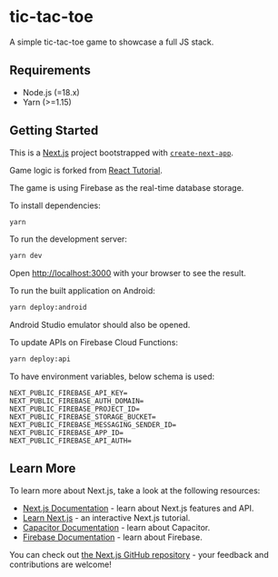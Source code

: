 # tic-tac-toe

A simple tic-tac-toe game to showcase a full JS stack.

## Requirements

- Node.js (=18.x)
- Yarn (>=1.15)

## Getting Started

This is a [Next.js](https://nextjs.org/) project bootstrapped with [`create-next-app`](https://github.com/vercel/next.js/tree/canary/packages/create-next-app).

Game logic is forked from [React Tutorial](https://react.dev/learn/tutorial-tic-tac-toe).

The game is using Firebase as the real-time database storage.

To install dependencies:

```bash
yarn
```

To run the development server:

```bash
yarn dev
```

Open [http://localhost:3000](http://localhost:3000) with your browser to see the result.

To run the built application on Android:

```bash
yarn deploy:android
```

Android Studio emulator should also be opened.

To update APIs on Firebase Cloud Functions:

```bash
yarn deploy:api
```

To have environment variables, below schema is used:

```env
NEXT_PUBLIC_FIREBASE_API_KEY=
NEXT_PUBLIC_FIREBASE_AUTH_DOMAIN=
NEXT_PUBLIC_FIREBASE_PROJECT_ID=
NEXT_PUBLIC_FIREBASE_STORAGE_BUCKET=
NEXT_PUBLIC_FIREBASE_MESSAGING_SENDER_ID=
NEXT_PUBLIC_FIREBASE_APP_ID=
NEXT_PUBLIC_FIREBASE_API_AUTH=
```

## Learn More

To learn more about Next.js, take a look at the following resources:

- [Next.js Documentation](https://nextjs.org/docs) - learn about Next.js features and API.
- [Learn Next.js](https://nextjs.org/learn) - an interactive Next.js tutorial.
- [Capacitor Documentation](https://capacitorjs.com/docs/getting-started) - learn about Capacitor.
- [Firebase Documentation](https://firebase.google.com/docs/cli) - learn about Firebase.

You can check out [the Next.js GitHub repository](https://github.com/vercel/next.js/) - your feedback and contributions are welcome!
